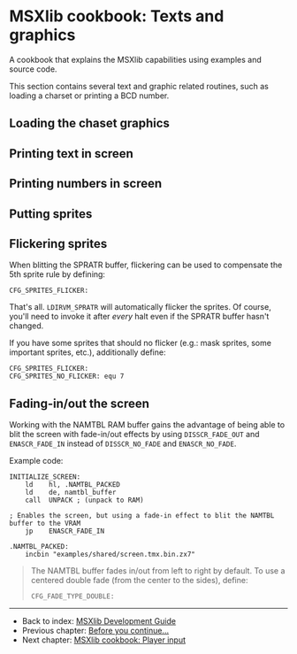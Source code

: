 
# MSXlib cookbook: Texts and graphics

A cookbook that explains the MSXlib capabilities using examples and source code.

This section contains several text and graphic related routines, such as loading a charset or printing a BCD number.


## Loading the chaset graphics

## Printing text in screen

<!--
# NAMTBL buffer text and block routines

## `PRINT_CENTERED_TEXT`
Writes a 0-terminated string centered in the NAMTBL buffer
- param hl: source string
- param de: NAMTBL buffer pointer (beginning of the line)

## `PRINT_TEXT`
Writes a 0-terminated string in the NAMTBL buffer
- param hl: source string
- param de: NAMTBL buffer pointer

## `LOCATE_CENTER`
Centers a 0-terminated string
- param hl: source string
- param de: NAMTBL buffer pointer (beginning of the line)
- ret de: NAMTBL buffer pointer

## `CLEAR_LINE`
Clears a line in the NAMTBL buffer with the blank space character ($20, " " ASCII)
- param hl: NAMTBL buffer pointer (beginning of the line)

## `CLEAR_LINE.USING_A`
Fills a line in the NAMTBL buffer with the specified character
- param hl: NAMTBL buffer pointer (beginning of the line)
- param a: the character to fill the line

## `GET_TEXT`
Reads a string from a 0-terminated string array
- param hl: source of the first string
- param a: string index
- ret hl: source of the a-th string
-->

<!--
## `PRINT_BLOCK`
Prints a block of b x c characters
- param hl: source data
- param bc: [height, width] of the block
- param de: NAMTBL buffer pointer
-->


## Printing numbers in screen

<!--
## `PRINT_BCD`
Prints two digits of a BCD value in the NAMTBL buffer
- param hl: source BCD value
- param de: NAMTBL buffer pointer
- ret de: updated NAMTBL buffer pointer
-->


## Putting sprites


## Flickering sprites

When blitting the SPRATR buffer, flickering can be used to compensate the 5th sprite rule by defining:

```assembly
CFG_SPRITES_FLICKER:
```

That's all. `LDIRVM_SPRATR` will automatically flicker the sprites. Of course, you'll need to invoke it after *every* halt even if the SPRATR buffer hasn't changed.

If you have some sprites that should no flicker (e.g.: mask sprites, some important sprites, etc.), additionally define:

```assembly
CFG_SPRITES_FLICKER:
CFG_SPRITES_NO_FLICKER:	equ 7
```


## Fading-in/out the screen

Working with the NAMTBL RAM buffer gains the advantage of being able to blit the screen with fade-in/out effects by using `DISSCR_FADE_OUT` and `ENASCR_FADE_IN` instead of `DISSCR_NO_FADE` and `ENASCR_NO_FADE`.

Example code:

```assembly
INITIALIZE_SCREEN:
	ld    hl, .NAMTBL_PACKED
	ld    de, namtbl_buffer
	call  UNPACK ; (unpack to RAM)

; Enables the screen, but using a fade-in effect to blit the NAMTBL buffer to the VRAM
	jp    ENASCR_FADE_IN

.NAMTBL_PACKED:
	incbin "examples/shared/screen.tmx.bin.zx7"
```

> The NAMTBL buffer fades in/out from left to right by default. To use a centered double fade (from the center to the sides), define:
> ```assembly
> CFG_FADE_TYPE_DOUBLE:
> ```


---
* Back to index: [MSXlib Development Guide](index.md)
* Previous chapter: [Before you continue...](chapter2.md)
* Next chapter: [MSXlib cookbook: Player input](chapter3-2.md)

